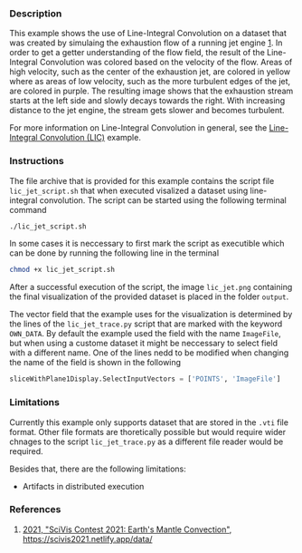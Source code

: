 ### Description ###
This example shows the use of Line-Integral Convolution on a dataset that was created by simulaing the exhaustion flow of a running jet engine [1](#reference_dataset).
In order to get a getter understanding of the flow field, the result of the Line-Integral Convolution was colored based on the velocity of the flow.
Areas of high velocity, such as the center of the exhaustion jet, are colored in yellow where as areas of low velocity, such as the more turbulent edges of the jet, are colored in purple.
The resulting image shows that the exhaustion stream starts at the left side and slowly decays towards the right.
With increasing distance to the jet engine, the stream gets slower and becomes turbulent.

For more information on Line-Integral Convolution in general, see the <a href="/visualization?name=Line-Integral Convolution (LIC)">Line-Integral Convolution (LIC)</a> example.

### Instructions ###
The file archive that is provided for this example contains the script file `lic_jet_script.sh` that when executed visalized a dataset using line-integral convolution.
The script can be started using the following terminal command
```bash
./lic_jet_script.sh
```
In some cases it is neccessary to first mark the script as executible which can be done by running the following line in the terminal
```bash
chmod +x lic_jet_script.sh
```
After a successful execution of the script, the image `lic_jet.png` containing the final visualization of the provided dataset is placed in the folder `output`. 

The vector field that the example uses for the visualization is determined by the lines of the `lic_jet_trace.py` script that are marked with the keyword `OWN_DATA`.
By default the example used the field with the name `ImageFile`, but when using a custome dataset it might be neccessary to select field with a different name.
One of the lines nedd to be modified when changing the name of the field is shown in the following
```python
sliceWithPlane1Display.SelectInputVectors = ['POINTS', 'ImageFile']
```

### Limitations ###
Currently this example only supports dataset that are stored in the `.vti` file format.
Other file formats are thoretically possible but would require wider chnages to the script `lic_jet_trace.py` as a different file reader would be required.

Besides that, there are the following limitations:
- Artifacts in distributed execution

### References ###
1. [<span id="reference_dataset">2021, "SciVis Contest 2021: Earth's Mantle Convection", https://scivis2021.netlify.app/data/</span>](https://scivis2021.netlify.app/data/)